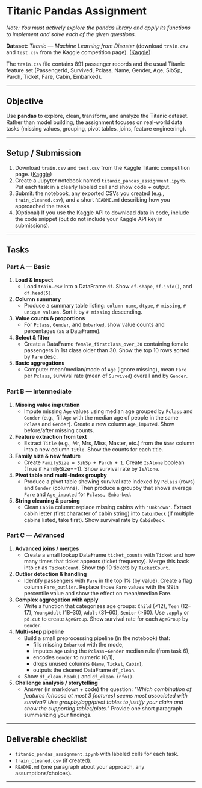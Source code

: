 # Titanic Pandas Assignment

_Note: You must actively explore the pandas library and apply its functions to implement and solve each of the given questions._

**Dataset:** _Titanic — Machine Learning from Disaster_ (download `train.csv` and `test.csv` from the Kaggle competition page). ([Kaggle](https://www.kaggle.com/competitions/titanic))

The `train.csv` file contains 891 passenger records and the usual Titanic feature set (PassengerId, Survived, Pclass, Name, Gender, Age, SibSp, Parch, Ticket, Fare, Cabin, Embarked).

---

## Objective

Use **pandas** to explore, clean, transform, and analyze the Titanic dataset. Rather than model building, the assignment focuses on real-world data tasks (missing values, grouping, pivot tables, joins, feature engineering).

---

## Setup / Submission

1. Download `train.csv` and `test.csv` from the Kaggle Titanic competition page. ([Kaggle](https://www.kaggle.com/competitions/titanic?utm_source=chatgpt.com))
2. Create a Jupyter notebook named `titanic_pandas_assignment.ipynb`. Put each task in a clearly labeled cell and show code + output.
3. Submit: the notebook, any exported CSVs you created (e.g., `train_cleaned.csv`), and a short `README.md` describing how you approached the tasks.
4. (Optional) If you use the Kaggle API to download data in code, include the code snippet (but do not include your Kaggle API key in submissions).

---

## Tasks

### Part A — Basic

1. **Load & Inspect**
   - Load `train.csv` into a DataFrame `df`. Show `df.shape`, `df.info()`, and `df.head(5)`.
2. **Column summary**
   - Produce a summary table listing: `column name`, `dtype`, `# missing`, `# unique values`. Sort it by `# missing` descending.
3. **Value counts & proportions**
   - For `Pclass`, `Gender`, and `Embarked`, show value counts and percentages (as a DataFrame).
4. **Select & filter**
   - Create a DataFrame `female_firstclass_over_30` containing female passengers in 1st class older than 30. Show the top 10 rows sorted by `Fare` desc.
5. **Basic aggregations**
   - Compute: mean/median/mode of `Age` (ignore missing), mean `Fare` per `Pclass`, survival rate (mean of `Survived`) overall and by `Gender`.

### Part B — Intermediate

1. **Missing value imputation**
   - Impute missing `Age` values using median age grouped by `Pclass` and `Gender` (e.g., fill `Age` with the median age of people in the same `Pclass` and `Gender`). Create a new column `Age_imputed`. Show before/after missing counts.
2. **Feature extraction from text**
   - Extract `Title` (e.g., Mr, Mrs, Miss, Master, etc.) from the `Name` column into a new column `Title`. Show the counts for each title.
3. **Family size & new feature**
   - Create `FamilySize = SibSp + Parch + 1`. Create `IsAlone` boolean (True if FamilySize==1). Show survival rate by `IsAlone`.
4. **Pivot table and multi-index groupby**
   - Produce a pivot table showing survival rate indexed by `Pclass` (rows) and `Gender` (columns). Then produce a groupby that shows average `Fare` and `Age_imputed` for `Pclass, Embarked`.
5. **String cleaning & parsing**
   - Clean `Cabin` column: replace missing cabins with `'Unknown'`. Extract cabin letter (first character of cabin string) into `CabinDeck` (if multiple cabins listed, take first). Show survival rate by `CabinDeck`.

### Part C — Advanced

1. **Advanced joins / merges**
   - Create a small lookup DataFrame `ticket_counts` with `Ticket` and how many times that ticket appears (ticket frequency). Merge this back into `df` as `TicketCount`. Show top 10 tickets by `TicketCount`.
2. **Outlier detection & handling**
   - Identify passengers with `Fare` in the top 1% (by value). Create a flag column `Fare_outlier`. Replace those `Fare` values with the 99th percentile value and show the effect on mean/median Fare.
3. **Complex aggregation with apply**
   - Write a function that categorizes age groups: `Child` (<12), `Teen` (12–17), `YoungAdult` (18–30), `Adult` (31–60), `Senior` (>60). Use `.apply` or `pd.cut` to create `AgeGroup`. Show survival rate for each `AgeGroup` by `Gender`.
4. **Multi-step pipeline**
   - Build a small preprocessing pipeline (in the notebook) that:
     - fills missing `Embarked` with the mode,
     - imputes `Age` using the `Pclass`+`Gender` median rule (from task 6),
     - encodes `Gender` to numeric (0/1),
     - drops unused columns (`Name`, `Ticket`, `Cabin`),
     - outputs the cleaned DataFrame `df_clean`.
   - Show `df_clean.head()` and `df_clean.info()`.
5. **Challenge analysis / storytelling**
   - Answer (in markdown + code) the question: _"Which combination of features (choose at most 3 features) seems most associated with survival? Use groupby/agg/pivot tables to justify your claim and show the supporting tables/plots."_ Provide one short paragraph summarizing your findings.

---

## Deliverable checklist

- `titanic_pandas_assignment.ipynb` with labeled cells for each task.
- `train_cleaned.csv` (if created).
- `README.md` (one paragraph about your approach, any assumptions/choices).

---
